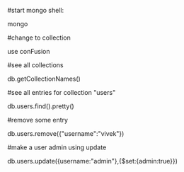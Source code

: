 #start mongo shell:

mongo




#change to collection

use conFusion





#see all collections

db.getCollectionNames()





#see all entries for collection "users"

db.users.find().pretty()




#remove some entry

db.users.remove({"username":"vivek"})


#make a user admin using update

db.users.update({username:"admin"},{$set:{admin:true}})




